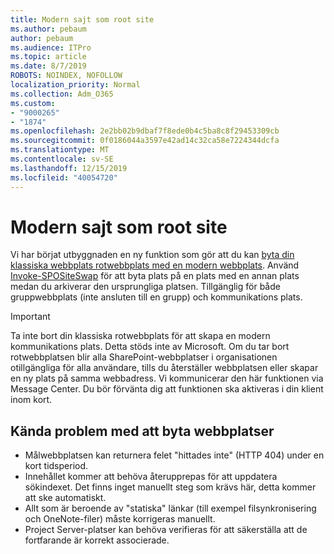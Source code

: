 ```yaml
---
title: Modern sajt som root site
ms.author: pebaum
author: pebaum
ms.audience: ITPro
ms.topic: article
ms.date: 8/7/2019
ROBOTS: NOINDEX, NOFOLLOW
localization_priority: Normal
ms.collection: Adm_O365
ms.custom:
- "9000265"
- "1874"
ms.openlocfilehash: 2e2bb02b9dbaf7f8ede0b4c5ba8c8f29453309cb
ms.sourcegitcommit: 0f0186044a3597e42ad14c32ca58e7224344dcfa
ms.translationtype: MT
ms.contentlocale: sv-SE
ms.lasthandoff: 12/15/2019
ms.locfileid: "40054720"
---
```

# <a name="modern-site-as-root-site"></a>Modern sajt som root site

Vi har börjat utbyggnaden en ny funktion som gör att du kan [byta din klassiska webbplats rotwebbplats med en modern webbplats](https://docs.microsoft.com/sharepoint/modern-root-site). Använd [Invoke-SPOSiteSwap](https://docs.microsoft.com/powershell/module/sharepoint-online/invoke-spositeswap?view=sharepoint-ps) för att byta plats på en plats med en annan plats medan du arkiverar den ursprungliga platsen. Tillgänglig för både gruppwebbplats (inte ansluten till en grupp) och kommunikations plats.

>[!Important]
> Ta inte bort din klassiska rotwebbplats för att skapa en modern kommunikations plats. Detta stöds inte av Microsoft. Om du tar bort rotwebbplatsen blir alla SharePoint-webbplatser i organisationen otillgängliga för alla användare, tills du återställer webbplatsen eller skapar en ny plats på samma webbadress. Vi kommunicerar den här funktionen via Message Center. Du bör förvänta dig att funktionen ska aktiveras i din klient inom kort.

## <a name="known-issues-with-swapping-sites"></a>Kända problem med att byta webbplatser
- Målwebbplatsen kan returnera felet "hittades inte" (HTTP 404) under en kort tidsperiod.
- Innehållet kommer att behöva återupprepas för att uppdatera sökindexet. Det finns inget manuellt steg som krävs här, detta kommer att ske automatiskt.
- Allt som är beroende av "statiska" länkar (till exempel filsynkronisering och OneNote-filer) måste korrigeras manuellt.
- Project Server-platser kan behöva verifieras för att säkerställa att de fortfarande är korrekt associerade. 

